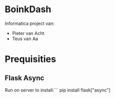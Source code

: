 # BoinkDash
Informatica project van:
 - Pieter van Acht
 - Teus van Aa

# Prequisities
## Flask Async
Run on server to install:```
pip install flask["async"]
```